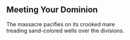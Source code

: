Meeting Your Dominion
---------------------
The massacre pacifies on its crooked mare  
treading sand-colored wells over the divisions.  
